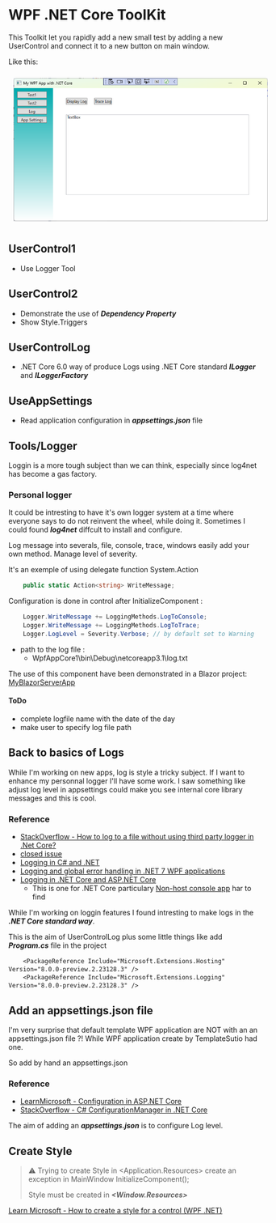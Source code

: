 ﻿# WPF .NET Core ToolKit
This Toolkit let you rapidly add a new small test by adding a new UserControl and connect it to a new button on main window.

Like this:

<img style="margin: 10px" src="Images/2023-04-12_11h06_53.png" alt="WPF .NET Core Toolkit" />

## UserControl1
- Use Logger Tool

## UserControl2 
- Demonstrate the use of ***Dependency Property***
- Show Style.Triggers

## UserControlLog
- .NET Core 6.0 way of produce Logs using .NET Core standard ***ILogger*** and ***ILoggerFactory***

## UseAppSettings
- Read application configuration in ***appsettings.json*** file

## Tools/Logger
Loggin is a more tough subject than we can think, especially since log4net has become a gas factory.

### Personal logger
It could be intresting to have it's own logger system at a time where everyone says to do not reinvent the wheel, while doing it.
Sometimes I could found ***log4net*** diffcult to install and configure.

Log message into severals, file, console, trace, windows easily add your own method.
Manage level of severity.

It's an exemple of using delegate function System.Action<T>

```csharp
    public static Action<string> WriteMessage;
```

Configuration is done in control after InitializeComponent : 

```csharp
    Logger.WriteMessage += LoggingMethods.LogToConsole; 
    Logger.WriteMessage += LoggingMethods.LogToTrace;
    Logger.LogLevel = Severity.Verbose; // by default set to Warning
```

- path to the log file :
	- WpfAppCore1\bin\Debug\netcoreapp3.1\log.txt

The use of this component have been demonstrated in a Blazor project: [MyBlazorServerApp](https://github.com/mabyre/MyBlazorServerApp)

#### ToDo
- complete logfile name with the date of the day
- make user to specify log file path

## Back to basics of Logs
While I'm working on new apps, log is style a tricky subject. 
If I want to enhance my personnal logger I'll have some work. 
I saw something like adjust log level in appsettings could make you see internal core library messages and this is cool.

### Reference
- [StackOverflow - How to log to a file without using third party logger in .Net Core?](https://stackoverflow.com/questions/40073743/how-to-log-to-a-file-without-using-third-party-logger-in-net-core)
- [closed issue](https://github.com/aspnet/Logging/issues/441)
- [Logging in C# and .NET](https://learn.microsoft.com/en-us/dotnet/core/extensions/logging)
- [Logging and global error handling in .NET 7 WPF applications](https://blog.elmah.io/logging-and-global-error-handling-in-net-7-wpf-applications/)
- [Logging in .NET Core and ASP.NET Core](https://learn.microsoft.com/en-us/aspnet/core/fundamentals/logging/)
    - This is one for .NET Core particulary [Non-host console app](https://learn.microsoft.com/en-us/aspnet/core/fundamentals/logging/?view=aspnetcore-3.1#non-host-console-app) har to find

While I'm working on loggin features I found intresting to make logs in the ***.NET Core standard way***.

This is the aim of UserControlLog plus some little things like add ***Program.cs*** file in the project

```xaml
    <PackageReference Include="Microsoft.Extensions.Hosting" Version="8.0.0-preview.2.23128.3" />
    <PackageReference Include="Microsoft.Extensions.Logging" Version="8.0.0-preview.2.23128.3" />
```

## Add an appsettings.json file
I'm very surprise that default template WPF application are NOT with an an appsettings.json file ?!
While WPF application create by TemplateSutio had one.

So add by hand an appsettings.json

### Reference
- [LearnMicrosoft - Configuration in ASP.NET Core](https://learn.microsoft.com/en-us/aspnet/core/fundamentals/configuration/)
- [StackOverflow - C# ConfigurationManager in .NET Core](https://stackoverflow.com/questions/71104843/c-sharp-configurationmanager-in-net-core)

The aim of adding an ***appsettings.json*** is to configure Log level.

## Create Style

> :warning: Trying to create Style in <Application.Resources> create an exception in MainWindow InitializeComponent();
>
> Style must be created in ***<Window.Resources>***

[Learn Microsoft - How to create a style for a control (WPF .NET)](https://learn.microsoft.com/en-us/dotnet/desktop/wpf/controls/how-to-create-apply-style)





